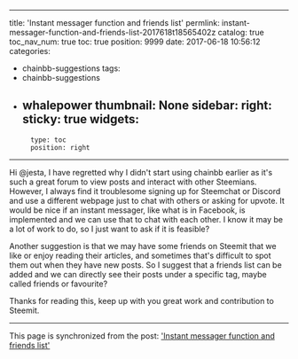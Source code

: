 
---
title: 'Instant messager function and friends list'
permlink: instant-messager-function-and-friends-list-2017618t18565402z
catalog: true
toc_nav_num: true
toc: true
position: 9999
date: 2017-06-18 10:56:12
categories:
- chainbb-suggestions
tags:
- chainbb-suggestions
- whalepower
thumbnail: None
sidebar:
    right:
        sticky: true
widgets:
    -
        type: toc
        position: right
---


Hi @jesta, I have regretted why I didn't start using chainbb earlier as it's such a great forum to view posts and interact with other Steemians. However, I always find it troublesome signing up for Steemchat or Discord and use a different webpage just to chat with others or asking for upvote. It would be nice if an instant messager, like what is in Facebook, is implemented and we can use that to chat with each other. I know it may be a lot of work to do, so I just want to ask if it is feasible?

Another suggestion is that we may have some friends on Steemit that we like or enjoy reading their articles, and sometimes that's difficult to spot them out when they have new posts. So I suggest that a friends list can be added and we can directly see their posts under a specific tag, maybe called friends or favourite?

Thanks for reading this, keep up with you great work and contribution to Steemit.

- - -

This page is synchronized from the post: ['Instant messager function and friends list'](https://steemit.com/@htliao/instant-messager-function-and-friends-list-2017618t18565402z)
